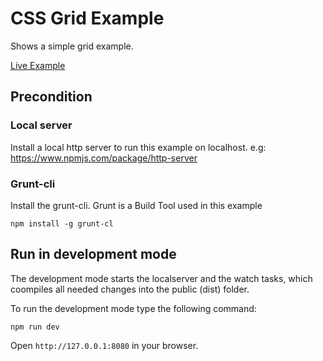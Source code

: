 # CSS Grid Example

Shows a simple grid example.

[Live Example](http://marymar.github.io/grid-example/public/)

## Precondition

### Local server

Install a local http server to run this example on localhost.
e.g: https://www.npmjs.com/package/http-server

### Grunt-cli

Install the grunt-cli. Grunt is a Build Tool used in this example

`npm install -g grunt-cl`

## Run in development mode

The development mode starts the localserver and the watch tasks, which coompiles all needed changes into the public (dist) folder.

To run the development mode type the following command:

`npm run dev`

Open `http://127.0.0.1:8080` in your browser.

